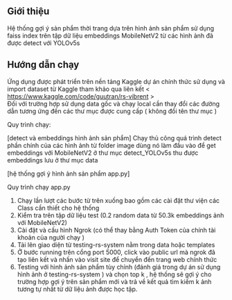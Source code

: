 
## Giới thiệu
Hệ thống gợi ý sản phẩm thời trang dựa trên hình ảnh sản phẩm sử dụng faiss index trên tập dữ liệu embeddings MobileNetV2 từ các hình ảnh đã được detect với YOLOv5s

## Hướng dẫn chạy
Ứng dụng được phát triển trên nền tảng Kaggle dự án chính thức sử dụng và import dataset từ Kaggle tham khảo qua liên kết < https://www.kaggle.com/code/guutran/rs-vibrent >  
Đối với trường hợp sử dụng data gốc và chạy local cần thay đổi các đường dẫn tương ứng đến các thư mục được cung cấp ( không đổi tên thư mục )

Quy trình chạy:

[detect và embeddings hình ảnh sản phẩm]
Chạy thủ công quá trình detect phần chính của các hình ảnh từ folder image dùng nó làm đầu vào để get embeddings với MobileNetV2 ở thư mục detect_YOLOv5s thu được embeddings lưu ở thư mục data

[hệ thống gợi ý hình ảnh sản phẩm app.py]

Quy trình chạy app.py
1. Chạy lần lượt các bước từ trên xuống bao gồm các cài đặt thư viện các Class cần thiết cho hệ thống 
2. Kiểm tra trên tập dữ liệu test (0.2 random data từ 50.3k embeddings ảnh với MobileNetV2)
3. Cài đặt và cấu hình Ngrok (có thể thay bằng Auth Token của chính tài khoản của người chạy )
4. Tải lên giao diện từ testing-rs-system nằm trong data hoặc templates 
5. Ở bước running trên cổng port 5000, click vào public url mà ngrok đã tạo liên kết và nhấn vào visit site để chuyển đến trang web chính thức 
6. Testing với hình ảnh sản phẩm tùy chỉnh (đánh giá trong dự án sử dụng hình ảnh ở testing-rs-system ) và chọn top k , hệ thống sẽ gợi ý cho trường hợp gợi ý trên sản phẩm mới và trả về kết quả tìm kiếm  k ảnh tương tự nhất từ dữ liệu ảnh được học tập.


